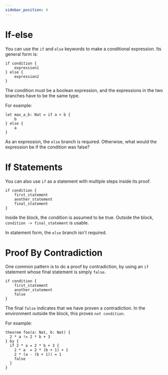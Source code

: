 ```yaml
---
sidebar_position: 4
---
```


# If-else

You can use the `if` and `else` keywords to make a conditional expression. Its general form is:

```acorn
if condition {
    expression1
} else {
    expression2
}
```

The condition must be a boolean expression, and the expressions in the two branches have to be the same type.

For example:

```acorn
let max_a_b: Nat = if a < b {
    b
} else {
    a
}
```

As an expression, the `else` branch is required. Otherwise, what would the expression be if the condition was false?

# If Statements

You can also use `if` as a statement with multiple steps inside its proof.

```acorn
if condition {
    first_statement
    another_statement
    final_statement
}
```

Inside the block, the condition is assumed to be true. Outside the block, `condition -> final_statement` is usable.

In statement form, the `else` branch isn't required.

# Proof By Contradiction

One common pattern is to do a proof by contradiction, by using an `if` statement whose final statement is simply `false`.

```acorn
if condition {
    first_statement
    another_statement
    false
}
```

The final `false` indicates that we have proven a contradiction. In the environment outside the block, this proves `not condition`.

For example:

```acorn
theorem foo(a: Nat, b: Nat) {
  2 * a != 2 * b + 3
} by {
  if 2 * a = 2 * b + 3 {
    2 * a  = 2 * (b + 1) + 1
    2 * (a - (b + 1)) = 1
    false
  }
}
```
